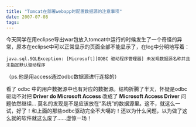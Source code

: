 ```yaml
---
title: "Tomcat在部署webapp时配置数据源的注意事项"
date: 2007-07-08
tags:
---
```


今天同学在用eclipse导出war包放入tomcat中运行的时候发生了一个奇怪的异常，原本在eclipse中可以正常显示的页面全部不能显示了，在log中分明地写着：

    java.sql.SQLException: [Microsoft][ODBC 驱动程序管理器] 未发现数据源名称并且未指定默认驱动程序

（ps.他是用access通过odbc数据源进行连接的）

看了 odbc 中的用户数据源中也有对应的数据源。结构折腾了半天，怀疑是odbc驱动不对把 **Driver do Microsoft Access** 改成了 **Microsoft Access Driver** 问题依然继续… 莫名的发现是不是应该放在“系统”的数据源里。这不，就这么一试，好了！和上面的那些odbc驱动完全不大噶的！还以为什么问题，以为做了这么就的软件就这么废了……虚惊一场！
